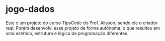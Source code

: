 # jogo-dados

Este é um projeto do curso TipsCode do Prof. Alisson, sendo ele o criador real; Porém desenvolvi esse projeto de forma autônoma, o que resultou em uma estética, estrutura e lógica de programação diferentes.
 
